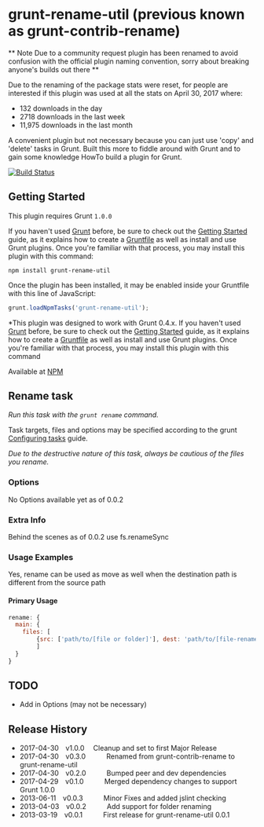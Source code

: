 grunt-rename-util (previous known as grunt-contrib-rename)
===============================================

** Note Due to a community request plugin has been renamed to avoid confusion with the official plugin naming convention, sorry about breaking anyone's builds out there ** 
 
 Due to the renaming of the package stats were reset, for people are interested if this plugin was used at all the stats 
 on April 30, 2017 where:
 
 * 132 downloads in the day
 * 2718 downloads in the last week
 * 11,975 downloads in the last month


A convenient plugin but not necessary because you can just use 'copy' and 'delete' tasks in Grunt.  Built
this more to fiddle around with Grunt and to gain some knowledge HowTo build a plugin for Grunt.

[![Build Status](https://travis-ci.org/jasonlam604/grunt-rename-util.png)](https://travis-ci.org/jasonlam604/grunt-rename-util)

## Getting Started
This plugin requires Grunt `1.0.0`

If you haven't used [Grunt](http://gruntjs.com/) before, be sure to check out the [Getting Started](http://gruntjs.com/getting-started) guide, as it explains how to create a [Gruntfile](http://gruntjs.com/sample-gruntfile) as well as install and use Grunt plugins. Once you're familiar with that process, you may install this plugin with this command:

```shell
npm install grunt-rename-util
```

Once the plugin has been installed, it may be enabled inside your Gruntfile with this line of JavaScript:

```js
grunt.loadNpmTasks('grunt-rename-util');
```

*This plugin was designed to work with Grunt 0.4.x. If you haven't used [Grunt](http://gruntjs.com/) before, be sure to check out the [Getting Started](http://gruntjs.com/getting-started) guide, as it explains how to create a [Gruntfile](http://gruntjs.com/sample-gruntfile) as well as install and use Grunt plugins. Once you're familiar with that process, you may install this plugin with this command

Available at [NPM](https://www.npmjs.com/package/grunt-rename-util)

## Rename task
_Run this task with the `grunt rename` command._

Task targets, files and options may be specified according to the grunt [Configuring tasks](http://gruntjs.com/configuring-tasks) guide.

*Due to the destructive nature of this task, always be cautious of the files you rename.*
### Options

No Options available yet as of 0.0.2

### Extra Info
Behind the scenes as of 0.0.2 use fs.renameSync

### Usage Examples

Yes, rename can be used as move as well when the destination path is different from the source path

#### Primary Usage

```js
rename: {
  main: {
    files: [
  		{src: ['path/to/[file or folder]'], dest: 'path/to/[file-renamed or folder-renamed]'},
		]
  }
}
```

## TODO

 * Add in Options (may not be necessary)

## Release History
 * 2017-04-30 v1.0.0   Cleanup and set to first Major Release
 * 2017-04-30 v0.3.0   Renamed from grunt-contrib-rename to grunt-rename-util
 * 2017-04-30 v0.2.0   Bumped peer and dev dependencies
 * 2017-04-29 v0.1.0   Merged dependency changes to support Grunt 1.0.0
 * 2013-06-11 v0.0.3   Minor Fixes and added jslint checking
 * 2013-04-03 v0.0.2   Add support for folder renaming
 * 2013-03-19 v0.0.1   First release for grunt-rename-util 0.0.1
 
